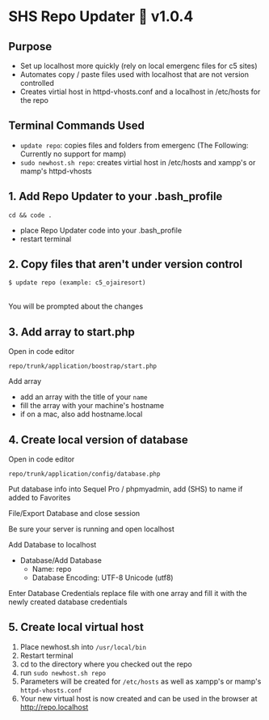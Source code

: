 # SHS Repo Updater 🚀 v1.0.4

## Purpose

- Set up localhost more quickly (rely on local emergenc files for c5 sites)
- Automates copy / paste files used with localhost that are not version controlled
- Creates virtial host in httpd-vhosts.conf and a localhost in /etc/hosts for the repo
  <br >

## Terminal Commands Used

- `update repo`: copies files and folders from emergenc
  (The Following: Currently no support for mamp)
- `sudo newhost.sh repo`: creates virtial host in /etc/hosts and xampp's or mamp's httpd-vhosts
  <br >

## 1. Add Repo Updater to your .bash_profile

```
cd && code .
```

- place Repo Updater code into your .bash_profile
- restart terminal

## 2. Copy files that aren't under version control

```
$ update repo (example: c5_ojairesort)
```

<br >
You will be prompted about the changes

## 3. Add array to start.php

Open in code editor

```
repo/trunk/application/boostrap/start.php
```

Add array

- add an array with the title of your `name`
- fill the array with your machine's hostname
- if on a mac, also add hostname.local

## 4. Create local version of database

Open in code editor

```
repo/trunk/application/config/database.php
```

Put database info into Sequel Pro / phpmyadmin, add (SHS) to name if added to Favorites

File/Export Database and close session

Be sure your server is running and open localhost

Add Database to localhost

- Database/Add Database
  - Name: repo
  - Database Encoding: UTF-8 Unicode (utf8)

Enter Database Credentials
replace file with one array and fill it with the newly created database credentials

## 5. Create local virtual host

1. Place newhost.sh into `/usr/local/bin`
2. Restart terminal
3. cd to the directory where you checked out the repo
4. run `sudo newhost.sh repo`
5. Parameters will be created for `/etc/hosts` as well as xampp's or mamp's `httpd-vhosts.conf`
6. Your new virtual host is now created and can be used in the browser at http://repo.localhost
